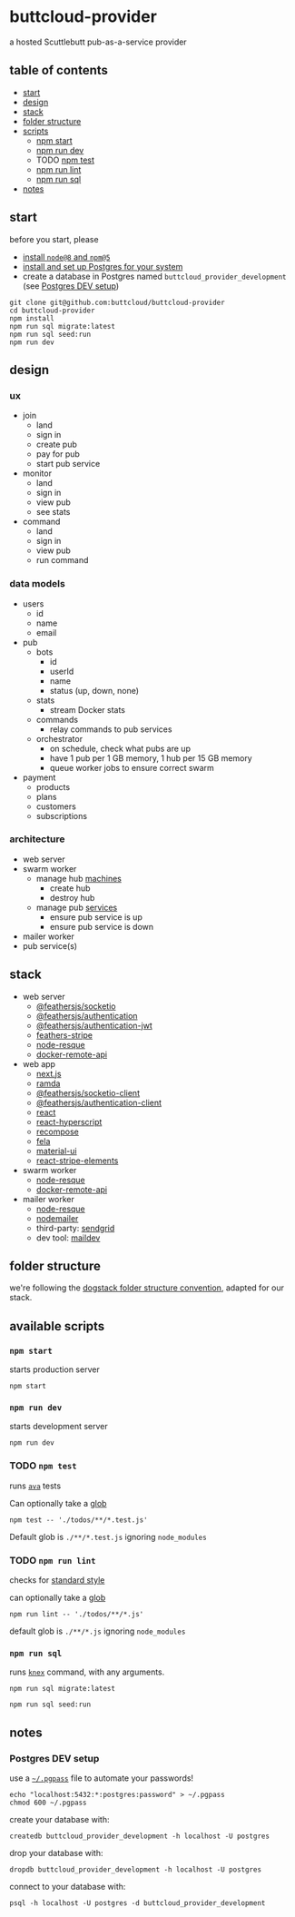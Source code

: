 # buttcloud-provider

a hosted Scuttlebutt pub-as-a-service provider

## table of contents

- [start](#start)
- [design](#design)
- [stack](#stack)
- [folder structure](#folder-structure)
- [scripts](#scripts)
  - [npm start](#npm-start)
  - [npm run dev](#npm-run-dev)
  - TODO [npm test](#npm-test)
  - [npm run lint](#npm-run-lint)
  - [npm run sql](#npm-run-sql)
- [notes](#notes)

## start

before you start, please

- [install `node@8` and `npm@5`](https://dogstack.js.org/guides/how-to-install-js.html)
- [install and set up Postgres for your system](https://dogstack.js.org/guides/how-to-setup-sql-db.html)
- create a database in Postgres named `buttcloud_provider_development` (see [Postgres DEV setup](#postgres-DEV-setup))

```shell
git clone git@github.com:buttcloud/buttcloud-provider
cd buttcloud-provider
npm install
npm run sql migrate:latest
npm run sql seed:run
npm run dev
```

## design

### ux

- join
  - land
  - sign in
  - create pub
  - pay for pub
  - start pub service
- monitor
  - land
  - sign in
  - view pub
  - see stats
- command
  - land
  - sign in
  - view pub
  - run command

### data models

- users
  - id
  - name
  - email
- pub
  - bots
    - id
    - userId
    - name
    - status (up, down, none)
  - stats 
    - stream Docker stats
  - commands
    - relay commands to pub services
  - orchestrator
    - on schedule, check what pubs are up
    - have 1 pub per 1 GB memory, 1 hub per 15 GB memory
    - queue worker jobs to ensure correct swarm
- payment
  - products
  - plans
  - customers
  - subscriptions

### architecture

- web server
- swarm worker
  - manage hub [machines](https://docs.docker.com/machine/drivers/openstack/)
    - create hub
    - destroy hub
  - manage pub [services](https://docs.docker.com/engine/swarm/swarm-tutorial/deploy-service/)
    - ensure pub service is up
    - ensure pub service is down
- mailer worker
- pub service(s)

## stack

- web server
  - [@feathersjs/socketio](https://github.com/feathersjs/socketio)
  - [@feathersjs/authentication](https://github.com/feathersjs/authentication)
  - [@feathersjs/authentication-jwt](https://github.com/feathersjs/authentication-jwt)
  - [feathers-stripe](https://github.com/feathersjs-ecosystem/feathers-stripe)
  - [node-resque](https://github.com/taskrabbit/node-resque)
  - [docker-remote-api](https://github.com/mafintosh/docker-remote-api)
- web app
  - [next.js](https://github.com/zeit/next.js/)
  - [ramda](http://ramdajs.com/docs/)
  - [@feathersjs/socketio-client](https://github.com/feathersjs/socketio-client)
  - [@feathersjs/authentication-client](https://github.com/feathersjs/authentication-client)
  - [react](https://facebook.github.io/react)
  - [react-hyperscript](https://github.com/mlmorg/react-hyperscript)
  - [recompose](https://github.com/acdlite/recompose)
  - [fela](https://github.com/rofrischmann/fela)
  - [material-ui](https://material-ui.com/)
  - [react-stripe-elements](https://github.com/stripe/react-stripe-elements)
- swarm worker
  - [node-resque](https://github.com/taskrabbit/node-resque)
  - [docker-remote-api](https://github.com/mafintosh/docker-remote-api)
- mailer worker
  - [node-resque](https://github.com/taskrabbit/node-resque)
  - [nodemailer](https://github.com/nodemailer/nodemailer)
  - third-party: [sendgrid](https://sendgrid.com/)
  - dev tool: [maildev](https://github.com/djfarrelly/maildev)

## folder structure

we're following the [dogstack folder structure convention](https://dogstack.js.org/conventions/file-structure.html), adapted for our stack.

## available scripts

### `npm start`

starts production server

```shell
npm start
```

### `npm run dev`

starts development server

```shell
npm run dev
```


### TODO `npm test`

runs [`ava`](https://github.com/avajs/ava) tests

Can optionally take a [glob](https://www.npmjs.com/package/glob)

```shell
npm test -- './todos/**/*.test.js'
```

Default glob is `./**/*.test.js` ignoring `node_modules`

### TODO `npm run lint`

checks for [standard style](http://standardjs.com)

can optionally take a [glob](https://www.npmjs.com/package/glob)

```shell
npm run lint -- './todos/**/*.js'
```

default glob is `./**/*.js` ignoring `node_modules`

### `npm run sql`

runs [`knex`](http://knexjs.org/#Migrations-CLI) command, with any arguments.

```shell
npm run sql migrate:latest
```

```shell
npm run sql seed:run
```

## notes

### Postgres DEV setup

use a [`~/.pgpass`](https://www.postgresql.org/docs/current/static/libpq-pgpass.html) file to automate your passwords!

```shell
echo "localhost:5432:*:postgres:password" > ~/.pgpass
chmod 600 ~/.pgpass
```

create your database with:

```shell
createdb buttcloud_provider_development -h localhost -U postgres
```

drop your database with:

```shell
dropdb buttcloud_provider_development -h localhost -U postgres
```

connect to your database with:

```shell
psql -h localhost -U postgres -d buttcloud_provider_development
```
